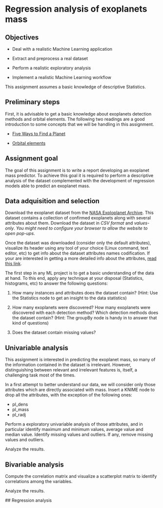# Regression analysis of exoplanets mass

## Objectives

* Deal with a realistic Machine Learning application 

* Extract and preprocess a real dataset

* Perform a realistic exploratory analysis

* Implement a realistic Machine Learning workflow

This assignment assumes a basic knowledge of descriptive Statistics.

## Preliminary steps

First, it is advisable to get a basic knowledge about exoplanets detection methods and orbital elements. The following two readings are a good introduction to some concepts that we will be handling in this assignment.

* [Five Ways to Find a Planet](https://exoplanets.nasa.gov/5-ways-to-find-a-planet/)

* [Orbital elements](https://en.wikipedia.org/wiki/Orbital_elements)

## Assignment goal

The goal of this assignment is to write a report developing an exoplanet mass predictor. To achieve this goal it is required to perform a descriptive analysis of the dataset complemented with the development of regression models able to predict an exoplanet mass.

## Data adquisition and selection

Download the exoplanet dataset from the [NASA Exploplanet Archive](https://exoplanetarchive.ipac.caltech.edu/cgi-bin/TblView/nph-tblView?app=ExoTbls&config=planets). This dataset contains a collection of confirmed exoplanets along with several attributes about them. Download the dataset in *CSV format* and *values-only*. *You might need to configure your browser to allow the website to open pop-ups*.

Once the dataset was downloaded (consider only the default attributes), visualize its header using any tool of your choice (Linux command, text editor, etc) to get info about the dataset attributes names codification. If your are interested in getting a more detailed info about the attributes, [read this link](https://exoplanetarchive.ipac.caltech.edu/docs/API_exoplanet_columns.html).

The first step in any ML project is to get a basic understanding of the data at hand. To this end, apply any technique at your disposal (Statistics, histograms, etc) to answer the following questions:

1. How many instances and attributes does the dataset contain? (Hint: Use the Statistics node to get an insight to the data statistics)

2. How many exoplanets were discovered? How many exoplanets were discovered with each detection method? Which detection methods does the dataset contain? (Hint: The groupBy node is handy in to answer that kind of questions)

3. Does the dataset contain missing values?

## Univariable analysis

This assignment is interested in predicting the exoplanet mass, so many of the information contained in the dataset is irrelevant. However, distinguishing between relevant and irrelevant features is, itself, a challenging task most of the times.

In a first attempt to better understand our data, we will consider only those attributes which are directly associated with mass. Insert a KNIME node to drop all the attributes, with the exception of the following ones:

* pl_dens
* pl_mass
* pl_radj

Perform a exploratory univariable analysis of those attributes, and in particular identify maximum and minimum values, average value and median value. Identify missing values and outliers. If any, remove missing values and outliers.

Analyze the results.

## Bivariable analysis

Compute the correlation matrix and visualize a scatterplot matrix to identify correlations among the variables. 

Analyze the results.

## Regression analysis

